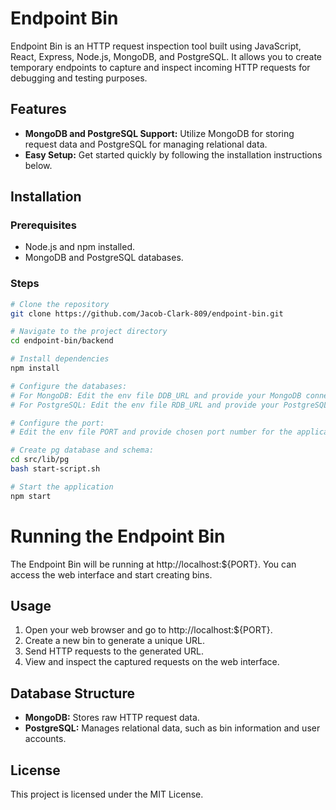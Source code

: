 # Endpoint Bin

Endpoint Bin is an HTTP request inspection tool built using JavaScript, React, Express, Node.js, MongoDB, and PostgreSQL. It allows you to create temporary endpoints to capture and inspect incoming HTTP requests for debugging and testing purposes.

## Features

- **MongoDB and PostgreSQL Support:** Utilize MongoDB for storing request data and PostgreSQL for managing relational data.
- **Easy Setup:** Get started quickly by following the installation instructions below.

## Installation

### Prerequisites

- Node.js and npm installed.
- MongoDB and PostgreSQL databases.

### Steps

```bash
# Clone the repository
git clone https://github.com/Jacob-Clark-809/endpoint-bin.git

# Navigate to the project directory
cd endpoint-bin/backend

# Install dependencies
npm install

# Configure the databases:
# For MongoDB: Edit the env file DDB_URL and provide your MongoDB connection details.
# For PostgreSQL: Edit the env file RDB_URL and provide your PostgreSQL connection details.

# Configure the port:
# Edit the env file PORT and provide chosen port number for the application to run on.

# Create pg database and schema:
cd src/lib/pg
bash start-script.sh

# Start the application
npm start
```
# Running the Endpoint Bin

The Endpoint Bin will be running at http://localhost:${PORT}. You can access the web interface and start creating bins.

## Usage

1. Open your web browser and go to http://localhost:${PORT}.
2. Create a new bin to generate a unique URL.
3. Send HTTP requests to the generated URL.
4. View and inspect the captured requests on the web interface.

## Database Structure

- **MongoDB:** Stores raw HTTP request data.
- **PostgreSQL:** Manages relational data, such as bin information and user accounts.

## License

This project is licensed under the MIT License.
